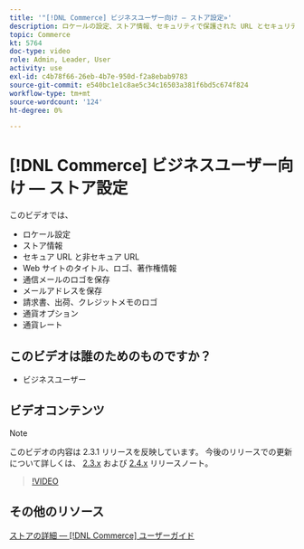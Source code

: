 ```yaml
---
title: '"[!DNL Commerce] ビジネスユーザー向け — ストア設定»'
description: ロケールの設定、ストア情報、セキュリティで保護された URL とセキュリティで保護された URL、Web サイトのタイトル、ロゴ、著作権情報、通信用電子メールロゴ、ストアの電子メールアドレス、通貨オプション、および通貨レートについて説明します。
topic: Commerce
kt: 5764
doc-type: video
role: Admin, Leader, User
activity: use
exl-id: c4b78f66-26eb-4b7e-950d-f2a8ebab9783
source-git-commit: e540bc1e1c8ae5c34c16503a381f6bd5c674f824
workflow-type: tm+mt
source-wordcount: '124'
ht-degree: 0%

---
```


# [!DNL Commerce] ビジネスユーザー向け — ストア設定

このビデオでは、

- ロケール設定
- ストア情報
- セキュア URL と非セキュア URL
- Web サイトのタイトル、ロゴ、著作権情報
- 通信メールのロゴを保存
- メールアドレスを保存
- 請求書、出荷、クレジットメモのロゴ
- 通貨オプション
- 通貨レート

## このビデオは誰のためのものですか？

- ビジネスユーザー

## ビデオコンテンツ

>[!NOTE]
>
>このビデオの内容は 2.3.1 リリースを反映しています。 今後のリリースでの更新について詳しくは、 [ 2.3.x](https://devdocs.magento.com/guides/v2.3/release-notes/bk-release-notes.html) および [2.4.x](https://devdocs.magento.com/guides/v2.4/release-notes/bk-release-notes.html) リリースノート。

>[!VIDEO](https://video.tv.adobe.com/v/35949?quality=12&learn=on)

## その他のリソース

[ストアの詳細 — [!DNL Commerce] ユーザーガイド](https://docs.magento.com/user-guide/stores/store-details.html)

